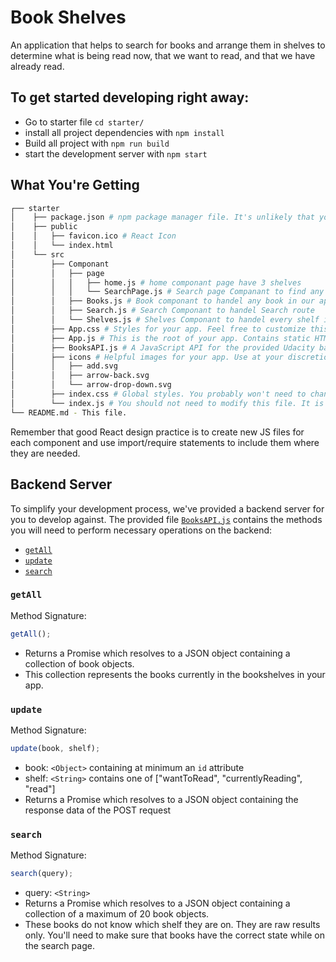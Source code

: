 # Book Shelves

An application that helps to search for books and arrange them in shelves to determine what is being read now, that we want to read, and that we have already read.

## To get started developing right away:

- Go to starter file `cd starter/`
- install all project dependencies with `npm install`
- Build all project with `npm run build`
- start the development server with `npm start`

## What You're Getting

```bash
┌── starter
│    ├── package.json # npm package manager file. It's unlikely that you'll need to modify this.
│    ├── public
│    │   ├── favicon.ico # React Icon
│    │   └── index.html
│    └── src
│        ├── Componant
│        │   ├── page
│        │   │   ├── home.js # home componant page have 3 shelves
│        │   │   └── SearchPage.js # Search page Companant to find any book exist in our database
│        │   ├── Books.js # Book componant to handel any book in our app
│        │   ├── Search.js # Search Componant to handel Search route
│        │   └── Shelves.js # Shelves Componant to handel every shelf in our app
│        ├── App.css # Styles for your app. Feel free to customize this as you desire.
│        ├── App.js # This is the root of your app. Contains static HTML right now.
│        ├── BooksAPI.js # A JavaScript API for the provided Udacity backend. Instructions for the methods are below.
│        ├── icons # Helpful images for your app. Use at your discretion.
│        │   ├── add.svg
│        │   ├── arrow-back.svg
│        │   └── arrow-drop-down.svg
│        ├── index.css # Global styles. You probably won't need to change anything here.
│        └── index.js # You should not need to modify this file. It is used for DOM rendering only.
└── README.md - This file.
```

Remember that good React design practice is to create new JS files for each component and use import/require statements to include them where they are needed.

## Backend Server

To simplify your development process, we've provided a backend server for you to develop against. The provided file [`BooksAPI.js`](src/BooksAPI.js) contains the methods you will need to perform necessary operations on the backend:

- [`getAll`](#getall)
- [`update`](#update)
- [`search`](#search)

### `getAll`

Method Signature:

```js
getAll();
```

- Returns a Promise which resolves to a JSON object containing a collection of book objects.
- This collection represents the books currently in the bookshelves in your app.

### `update`

Method Signature:

```js
update(book, shelf);
```

- book: `<Object>` containing at minimum an `id` attribute
- shelf: `<String>` contains one of ["wantToRead", "currentlyReading", "read"]
- Returns a Promise which resolves to a JSON object containing the response data of the POST request

### `search`

Method Signature:

```js
search(query);
```

- query: `<String>`
- Returns a Promise which resolves to a JSON object containing a collection of a maximum of 20 book objects.
- These books do not know which shelf they are on. They are raw results only. You'll need to make sure that books have the correct state while on the search page.
